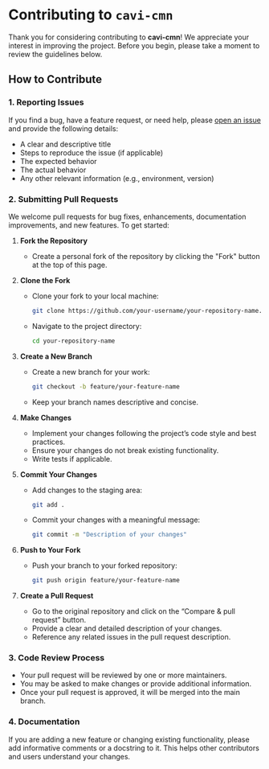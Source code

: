 # Contributing to `cavi-cmn`

Thank you for considering contributing to **cavi-cmn**! We appreciate your interest in improving the project. Before you begin, please take a moment to review the guidelines below.

## How to Contribute

### 1. Reporting Issues

If you find a bug, have a feature request, or need help, please [open an issue](https://github.com/VersesTech/cavi-cmn/issues) and provide the following details:
- A clear and descriptive title
- Steps to reproduce the issue (if applicable)
- The expected behavior
- The actual behavior
- Any other relevant information (e.g., environment, version)

### 2. Submitting Pull Requests

We welcome pull requests for bug fixes, enhancements, documentation improvements, and new features. To get started:

1. **Fork the Repository**
   - Create a personal fork of the repository by clicking the "Fork" button at the top of this page.

2. **Clone the Fork**
   - Clone your fork to your local machine:
     ```bash
     git clone https://github.com/your-username/your-repository-name.git
     ```
   - Navigate to the project directory:
     ```bash
     cd your-repository-name
     ```

3. **Create a New Branch**
   - Create a new branch for your work:
     ```bash
     git checkout -b feature/your-feature-name
     ```
   - Keep your branch names descriptive and concise.

4. **Make Changes**
   - Implement your changes following the project’s code style and best practices.
   - Ensure your changes do not break existing functionality.
   - Write tests if applicable.

5. **Commit Your Changes**
   - Add changes to the staging area:
     ```bash
     git add .
     ```
   - Commit your changes with a meaningful message:
     ```bash
     git commit -m "Description of your changes"
     ```

6. **Push to Your Fork**
   - Push your branch to your forked repository:
     ```bash
     git push origin feature/your-feature-name
     ```

7. **Create a Pull Request**
   - Go to the original repository and click on the “Compare & pull request” button.
   - Provide a clear and detailed description of your changes.
   - Reference any related issues in the pull request description.

### 3. Code Review Process

- Your pull request will be reviewed by one or more maintainers.
- You may be asked to make changes or provide additional information.
- Once your pull request is approved, it will be merged into the main branch.

### 4. Documentation

If you are adding a new feature or changing existing functionality, please add informative comments or a docstring to it. This helps other contributors and users understand your changes.



